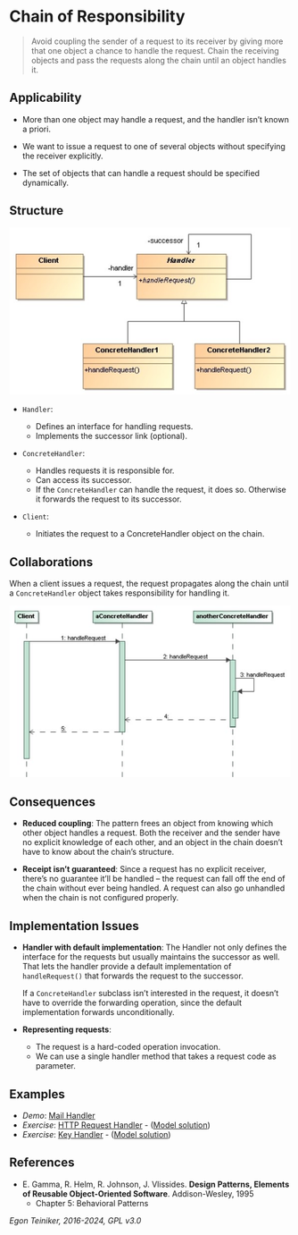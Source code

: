 # Chain of Responsibility

> Avoid coupling the sender of a request to its receiver by giving 
> more that one object a chance to handle the request. Chain the 
> receiving objects and pass the requests along the chain until an 
> object handles it.


## Applicability

* More than one object may handle a request, and the handler isn’t known 
    a priori. 

* We want to issue a request to one of several objects without specifying 
    the receiver explicitly.

* The set of objects that can handle a request should be specified dynamically.

## Structure

![Class Diagram](figures/ClassDiagram-ChoR.jpg)

* `Handler`: 
    * Defines an interface for handling requests.
    * Implements the successor link (optional).

* `ConcreteHandler`:
    * Handles requests it is responsible for.
    * Can access its successor.
    * If the `ConcreteHandler` can handle the request, it does so. 
        Otherwise it forwards the request to its successor.

* `Client`:
    * Initiates the request to a ConcreteHandler object on the chain.


## Collaborations

When a client issues a request, the request propagates along the chain 
until a `ConcreteHandler` object takes responsibility for handling it.

![Sequence Diagram](figures/SequenceDiagram-ChoRjpg.jpg)


## Consequences

* **Reduced coupling**: The pattern frees an object from knowing which 
    other object handles a request. Both the receiver and the sender 
    have no explicit knowledge of each other, and an object in the chain 
    doesn’t have to know about the chain’s structure.

* **Receipt isn’t guaranteed**: Since a request has no explicit receiver, 
    there’s no guarantee it’ll be handled – the request can fall off the 
    end of the chain without ever being handled. A request can also go 
    unhandled when the chain is not configured properly.

## Implementation Issues

* **Handler with default implementation**: The Handler not only defines 
    the interface for the requests but usually maintains the successor 
    as well. That lets the handler provide a default implementation of 
    `handleRequest()` that forwards the request to the successor.  
    
    If a `ConcreteHandler` subclass isn’t interested in the request, it 
    doesn’t have to override the forwarding operation, since the default
    implementation forwards unconditionally.

* **Representing requests**:
   * The request is a hard-coded operation invocation.
    * We can use a single handler method that takes a request code as 
        parameter.


## Examples 

* _Demo_: [Mail Handler](ChainOfResponsibility-MailHandler/)
* _Exercise_: [HTTP Request Handler](ChainOfResponsibility-HttpRequestHandler-Exercise) - ([Model solution](Facade-DigestService))
* _Exercise_: [Key Handler](ChainOfResponsibility-KeyHandler-Exercise/) - ([Model solution](ChainOfResponsibility-HttpRequestHandler/))


## References 

* E. Gamma, R. Helm, R. Johnson, J. Vlissides. **Design Patterns, Elements of Reusable Object-Oriented Software**. Addison-Wesley, 1995
    * Chapter 5: Behavioral Patterns

*Egon Teiniker, 2016-2024, GPL v3.0*

